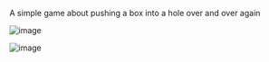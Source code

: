 A simple game about pushing a box into a hole over and over again

![image](https://github.com/iris-jen/codin-club-react-thing/assets/7981120/7d05d1bd-db2a-40e9-a32e-4bd170524824)

![image](https://github.com/iris-jen/codin-club-react-thing/assets/7981120/386c3dc4-aeea-4fc5-91ae-be182ea55ca4)
